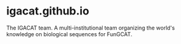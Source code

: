 # igacat.github.io
The IGACAT team. A multi-institutional team organizing the world's knowledge on biological sequences for FunGCAT.
